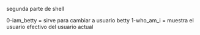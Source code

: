 segunda parte de shell

0-iam_betty = sirve para cambiar a usuario betty
1-who_am_i = muestra el usuario efectivo del usuario actual

